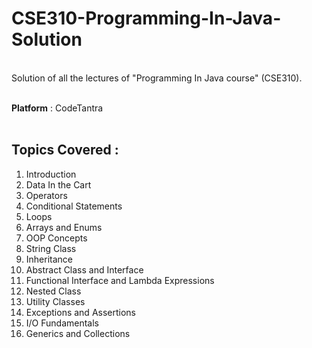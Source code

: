 # CSE310-Programming-In-Java-Solution
<br>
Solution of all the lectures of "Programming In Java course" (CSE310).
<br>
<br>

**Platform** : CodeTantra
<br>
<br>

<h2>Topics Covered :</h2>
<ol>
  <li>Introduction</li>
  <li>Data In the Cart</li>
  <li>Operators</li>
  <li>Conditional Statements</li>
  <li>Loops</li>
  <li>Arrays and Enums</li>
  <li>OOP Concepts</li>
  <li>String Class</li>
  <li>Inheritance</li>
  <li>Abstract Class and Interface</li>
  <li>Functional Interface and Lambda Expressions</li>
  <li>Nested Class</li>
  <li>Utility Classes</li>
  <li>Exceptions and Assertions</li>
  <li>I/O Fundamentals</li>
  <li>Generics and Collections</li>  
</ol>
